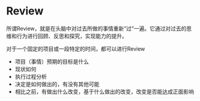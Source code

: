 # Review
所谓Review，就是在头脑中对过去所做的事情重新“过”一遍。它通过对过去的思维和行为进行回顾、反思和探究，实现能力的提升。

对于一个固定的项目或一段特定的时间，都可以进行Review

- 项目（事情）预期的目标是什么
- 现状如何
- 执行过程分析
- 决定是如何做出的，有没有其他可能
- 相比之前，有做出什么改变，基于什么做出的改变，改变是否能达成正面影响
